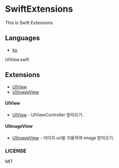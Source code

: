 # SwiftExtensions
This is Swift Extensions

## Languages
- [ko](README.ko.md)

UIView.swft
## Extensions
- [UIView](#uiview)
- [UIImageView](#uiimageview)

#### UIView
- [UIView](UIView.swift) - UIViewController 받아오기.


#### UIImageView
- [UIImageView](UIImageView.swift) - 이미지 url을 이용하여 image 받아오기.


### LICENSE

MIT
